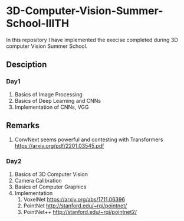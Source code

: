 # 3D-Computer-Vision-Summer-School-IIITH
In this repository I have implemented the execise completed during 3D computer Vision Summer School.

## Desciption
### Day1
1. Basics of Image Processing 
2. Basics of Deep Learning and CNNs
3. Implementation of CNNs, VGG

## Remarks
1. ConvNext seems powerful and contesting with Transformers 
https://arxiv.org/pdf/2201.03545.pdf 

### Day2
1. Basics of 3D Computer Vision
2. Camera Calibration
3. Basics of Computer Graphics
4. Implementation 
    1. VoxelNet https://arxiv.org/abs/1711.06396
    2. PointNet  http://stanford.edu/~rqi/pointnet/ 
    3. PointNet++ http://stanford.edu/~rqi/pointnet2/ 